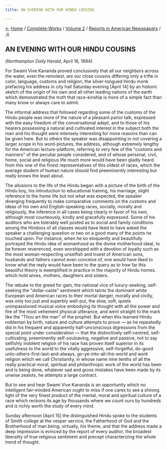 ```yaml
---
title: AN EVENING WITH OUR HINDU COUSINS

---
```

<div>

[←](from_far_off_india.htm) [Home](../../../index.htm) /
[Complete-Works](../../complete_works.htm) / [Volume
2](../volume_2_contents.htm) / [Reports in American
Newspapers](reports_in_american_newspapers_contents.htm)
/ [→](the_manners_and_customs_of_india.htm)

  

## AN EVENING WITH OUR HINDU COUSINS

(*Northampton Daily Herald*, April 16, 1894)

For Swami Vive Kananda proved conclusively that all our neighbors across
the water, even the remotest, are our close cousins differing only a
trifle in color, language, customs and religion, the silver-tongued
Hindu monk prefacing his address in city hall Saturday evening \[April
14\] by an historic sketch of the origin of his own and all other
leading nations of the earth which demonstrated the truth that
race-kinship is more of a simple fact than many know or always care to
admit.

The informal address that followed regarding some of the customs of the
Hindu people was more of the nature of a pleasant parlor talk, expressed
with the easy freedom of the conversational adept, and to those of his
hearers possessing a natural and cultivated interest in the subject both
the man and his thought were intensely interesting for more reasons than
can be given here. But to others the speaker was disappointing in not
covering a larger scope in his word-pictures, the address, although
extremely lengthy for the American lecture-platform, referring to very
few of the "customs and manners" of the peculiar people considered, and
of whose personal, civil, home, social and religious life much more
would have been gladly heard from this one of the finest representatives
of this oldest of races, which the average student of human nature
should find preeminently interesting but really knows the least about.

The allusions to the life of the Hindu began with a picture of the birth
of the Hindu boy, his introduction to educational training, his
marriage, slight reference to the home life but not what was expected,
the speaker diverging frequently to make comparative comments on the
customs and ideas of his own and English-speaking races, socially,
morally and religiously, the inference in all cases being clearly in
favor of his own, although most courteously, kindly and gracefully
expressed. Some of his auditors who are tolerably well posted as to
social and family conditions among the Hindoos of all classes would have
liked to have asked the speaker a challenging question or two on a good
many of the points he touched upon. For instance, when he so eloquently
and beautifully portrayed the Hindu idea of womanhood as the divine
motherhood ideal, to be forever reverenced, even worshipped with a
devotion of loyalty such as the most woman-respecting unselfish and
truest of American sons, husbands and fathers cannot even conceive of,
one would have liked to know what the reply would have been to the query
as to how far this beautiful theory is exemplified in practice in the
majority of Hindu homes. which hold wives, mothers, daughters and
sisters.

The rebuke to the greed for gain, the national vice of luxury-seeking,
self-seeking the "dollar-caste" sentiment which taints the dominant
white European and American races to their mortal danger, morally and
civilly, was only too just and superbly well-put, the slow, soft, quiets
unimpassioned musical voice embodying its thought with all the power and
fire of the most vehement physical utterance, and went straight to the
mark like the "Thou art the man" of the prophet. But when this learned
Hindu nobleman by birth, nature and culture attempts to prove — as he
repeatedly did in his frequent and apparently half-unconscious
digressions from the special point under consideration — that the
distinctively self-centred, self-cultivating, preeminently
self-soulsaving, negative and passive, not to say selfishly indolent
religion of his race has proven itself superior in its usefulness to the
world to the vitally aggressive, self-forgetful, do-good
unto-others-first-last-and-always, go-ye-into-all-the-world and *work*
religion which we call Christianity, in whose name nine tenths of all
the really practical moral, spiritual and philanthropic work of the
world has been and is being done, whatever sad and gross mistakes have
been made by its unwise zealots, he attempts a large contract.

But to see and hear Swami Vive Kananda is an opportunity which no
intelligent fair-minded American ought to miss if one cares to see a
shining light of the very finest product of the mental, moral and
spiritual culture of a race which reckons its age by thousands where we
count ours by hundreds and is richly worth the study of every mind.

Sunday afternoon \[April 15\] the distinguished Hindu spoke to the
students of Smith college at the vesper service, the Fatherhood of God
and the Brotherhood of man being, virtually, his theme, and that the
address made a deep impression is evinced by the report of every
auditor, the broadest liberality of true religious sentiment and precept
characterizing the whole trend of thought.

</div>

